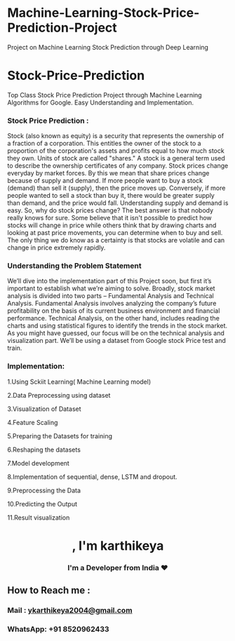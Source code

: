 # Machine-Learning-Stock-Price-Prediction-Project
Project on Machine Learning Stock Prediction through Deep Learning

# Stock-Price-Prediction
Top Class Stock Price Prediction Project through Machine Learning Algorithms for Google. Easy Understanding and Implementation.

### Stock Price Prediction :

Stock (also known as equity) is a security that represents the ownership of a fraction of a corporation. This entitles the owner of the stock to a proportion of the corporation's assets and profits equal to how much stock they own. Units of stock are called "shares." 
A stock is a general term used to describe the ownership certificates of any company.
Stock prices change everyday by market forces. By this we mean that share prices change because of supply and demand. If more people want to buy a stock (demand) than sell it (supply), then the price moves up. Conversely, if more people wanted to sell a stock than buy it, there would be greater supply than demand, and the price would fall.
Understanding supply and demand is easy. 
So, why do stock prices change? The best answer is that nobody really knows for sure. Some believe that it isn't possible to predict how stocks will change in price while others think that by drawing charts and looking at past price movements, you can determine when to buy and sell. The only thing we do know as a certainty is that stocks are volatile and can change in price extremely rapidly.


### Understanding the Problem Statement
We’ll dive into the implementation part of this Project soon, but first it’s important to establish what we’re aiming to solve. Broadly, stock market analysis is divided into two parts – Fundamental Analysis and Technical Analysis.
Fundamental Analysis involves analyzing the company’s future profitability on the basis of its current business environment and financial performance.
Technical Analysis, on the other hand, includes reading the charts and using statistical figures to identify the trends in the stock market.
As you might have guessed, our focus will be on the technical analysis and visualization part. We’ll be using a dataset from Google stock Price test and train.
 
 
### Implementation:

1.Using Sckiit Learning( Machine Learning model)

2.Data Preprocessing using dataset

3.Visualization of Dataset

4.Feature Scaling 

5.Preparing the Datasets for training 

6.Reshaping the datasets

7.Model development

8.Implementation of sequential, dense, LSTM and dropout.

9.Preprocessing the Data

10.Predicting the Output

11.Result visualization 
 



<h1 align="center">  , I'm karthikeya  </h1>
<h3 align="center">I'm a Developer from India ❤</h3>


## How to Reach me :

### Mail : ykarthikeya2004@gmail.com 

### WhatsApp: **+91 8520962433**

